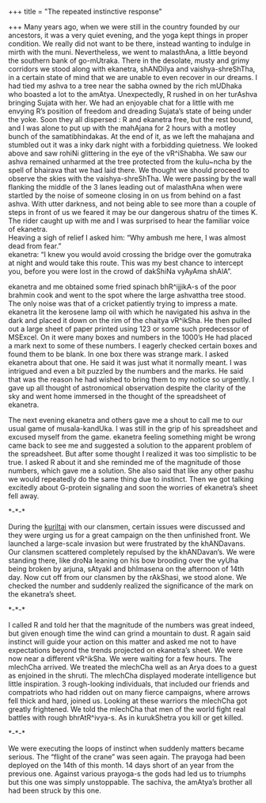 +++
title = "The repeated instinctive response"

+++
Many years ago, when we were still in the country founded by our
ancestors, it was a very quiet evening, and the yoga kept things in
proper condition. We really did not want to be there, instead wanting to
indulge in mirth with the muni. Nevertheless, we went to malasthAna, a
little beyond the southern bank of go-mUtraka. There in the desolate,
musty and grimy corridors we stood along with ekanetra, shANDilya and
vaishya-shreShTha, in a certain state of mind that we are unable to even
recover in our dreams. I had tied my ashva to a tree near the sabha
owned by the rich mUDhaka who boasted a lot to the amAtya. Unexpectedly,
R rushed in on her turAshva bringing Sujata with her. We had an
enjoyable chat for a little with me envying R’s position of freedom and
dreading Sujata’s state of being under the yoke. Soon they all dispersed
: R and ekanetra free, but the rest bound, and I was alone to put up
with the mahAjana for 2 hours with a motley bunch of the
samatibhindakas. At the end of it, as we left the mahajana and stumbled
out it was a inky dark night with a forbidding quietness. We looked
above and saw rohiNi glittering in the eye of the vR^iShabha. We saw our
ashva remained unharmed at the tree protected from the kulu\~ncha by the
spell of bhairava that we had laid there. We thought we should proceed
to observe the skies with the vaishya-shreShTha. We were passing by the
wall flanking the middle of the 3 lanes leading out of malasthAna when
were startled by the noise of someone closing in on us from behind on a
fast ashva. With utter darkness, and not being able to see more than a
couple of steps in front of us we feared it may be our dangerous shatru
of the times K. The rider caught up with me and I was surprised to hear
the familiar voice of ekanetra.  
Heaving a sigh of relief I asked him: “Why ambush me here, I was almost
dead from fear.”  
ekanetra: “I knew you would avoid crossing the bridge over the gomutraka
at night and would take this route. This was my best chance to intercept
you, before you were lost in the crowd of dakShiNa vyAyAma shAlA”.

ekanetra and me obtained some fried spinach bhR^ijjikA-s of the poor
brahmin cook and went to the spot where the large ashvattha tree stood.
The only noise was that of a cricket patiently trying to impress a mate.
ekanetra lit the kerosene lamp oil with which he navigated his ashva in
the dark and placed it down on the rim of the chaitya vR^ikSha. He then
pulled out a large sheet of paper printed using 123 or some such
predecessor of MSExcel. On it were many boxes and numbers in the 1000’s
He had placed a mark next to some of these numbers. I eagerly checked
certain boxes and found them to be blank. In one box there was strange
mark. I asked ekanetra about that one. He said it was just what it
normally meant. I was intrigued and even a bit puzzled by the numbers
and the marks. He said that was the reason he had wished to bring them
to my notice so urgently. I gave up all thought of astronomical
observation despite the clarity of the sky and went home immersed in the
thought of the spreadsheet of ekanetra.

The next evening ekanetra and others gave me a shout to call me to our
usual game of musala-kandUka. I was still in the grip of his spreadsheet
and excused myself from the game. ekanetra feeling something might be
wrong came back to see me and suggested a solution to the apparent
problem of the spreadsheet. But after some thought I realized it was too
simplistic to be true. I asked R about it and she reminded me of the
magnitude of those numbers, which gave me a solution. She also said that
like any other pashu we would repeatedly do the same thing due to
instinct. Then we got talking excitedly about G-protein signaling and
soon the worries of ekanetra’s sheet fell away.

\*-\*-\*

During the
[kuriltai](http://www.blogger.com/publish-confirmation.g?blogID=7010598&postID=110456498780989171&timestamp=1179553730856&javascriptEnabled=true)
with our clansmen, certain issues were discussed and they were urging us
for a great campaign on the then unfinished front. We launched a
large-scale invasion but were frustrated by the khANDavans. Our clansmen
scattered completely repulsed by the khANDavan’s. We were standing
there, like droNa leaning on his bow brooding over the vyUha being
broken by arjuna, sAtyakI and bhImasena on the afternoon of 14th day.
Now cut off from our clansmen by the rAkShasi, we stood alone. We
checked the number and suddenly realized the significance of the mark on
the ekanetra’s sheet.

\*-\*-\*

I called R and told her that the magnitude of the numbers was great
indeed, but given enough time the wind can grind a mountain to dust. R
again said instinct will guide your action on this matter and asked me
not to have expectations beyond the trends projected on ekanetra’s
sheet. We were now near a different vR^ikSha. We were waiting for a few
hours. The mlechCha arrived. We treated the mlechCha well as an Arya
does to a guest as enjoined in the shruti. The mlechCha displayed
moderate intelligence but little inspiration. 3 rough-looking
individuals, that included our friends and compatriots who had ridden
out on many fierce campaigns, where arrows fell thick and hard, joined
us. Looking at these warriors the mlechCha got greatly frightened. We
told the mlechCha that men of the world fight real battles with rough
bhrAtR^ivya-s. As in kurukShetra you kill or get killed.

\*-\*-\*

We were executing the loops of instinct when suddenly matters became
serious. The “flight of the crane” was seen again. The prayoga had been
deployed on the 14th of this month. 14 days short of an year from the
previous one. Against various prayoga-s the gods had led us to triumphs
but this one was simply unstoppable. The sachiva, the amAtya’s brother
all had been struck by this one.
